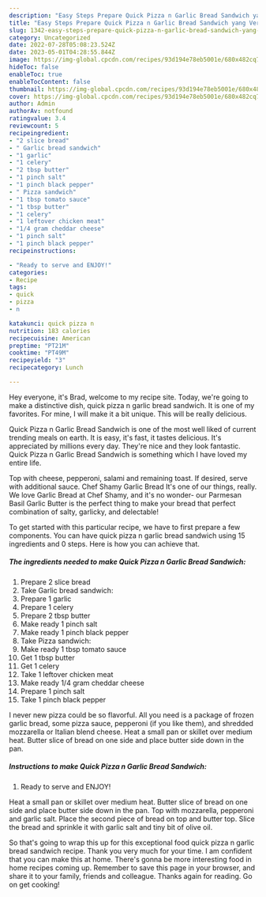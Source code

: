 ```yaml
---
description: "Easy Steps Prepare Quick Pizza n Garlic Bread Sandwich yang Very Delicious"
title: "Easy Steps Prepare Quick Pizza n Garlic Bread Sandwich yang Very Delicious"
slug: 1342-easy-steps-prepare-quick-pizza-n-garlic-bread-sandwich-yang-very-delicious
category: Uncategorized
date: 2022-07-28T05:08:23.524Z
date: 2023-05-01T04:28:55.844Z
image: https://img-global.cpcdn.com/recipes/93d194e78eb5001e/680x482cq70/quick-pizza-n-garlic-bread-sandwich-recipe-main-photo.jpg
hideToc: false
enableToc: true
enableTocContent: false
thumbnail: https://img-global.cpcdn.com/recipes/93d194e78eb5001e/680x482cq70/quick-pizza-n-garlic-bread-sandwich-recipe-main-photo.jpg
cover: https://img-global.cpcdn.com/recipes/93d194e78eb5001e/680x482cq70/quick-pizza-n-garlic-bread-sandwich-recipe-main-photo.jpg
author: Admin
authorAv: notfound
ratingvalue: 3.4
reviewcount: 5
recipeingredient:
- "2 slice bread"
- " Garlic bread sandwich"
- "1 garlic"
- "1 celery"
- "2 tbsp butter"
- "1 pinch salt"
- "1 pinch black pepper"
- " Pizza sandwich"
- "1 tbsp tomato sauce"
- "1 tbsp butter"
- "1 celery"
- "1 leftover chicken meat"
- "1/4 gram cheddar cheese"
- "1 pinch salt"
- "1 pinch black pepper"
recipeinstructions:

- "Ready to serve and ENJOY!"
categories:
- Recipe
tags:
- quick
- pizza
- n

katakunci: quick pizza n 
nutrition: 183 calories
recipecuisine: American
preptime: "PT21M"
cooktime: "PT49M"
recipeyield: "3"
recipecategory: Lunch

---
```



Hey everyone, it's Brad, welcome to my recipe site. Today, we're going to make a distinctive dish, quick pizza n garlic bread sandwich. It is one of my favorites. For mine, I will make it a bit unique. This will be really delicious.

Quick Pizza n Garlic Bread Sandwich is one of the most well liked of current trending meals on earth. It is easy, it's fast, it tastes delicious. It's appreciated by millions every day. They're nice and they look fantastic. Quick Pizza n Garlic Bread Sandwich is something which I have loved my entire life.

Top with cheese, pepperoni, salami and remaining toast. If desired, serve with additional sauce. Chef Shamy Garlic Bread It&#39;s one of our things, really. We love Garlic Bread at Chef Shamy, and it&#39;s no wonder- our Parmesan Basil Garlic Butter is the perfect thing to make your bread that perfect combination of salty, garlicky, and delectable!


To get started with this particular recipe, we have to first prepare a few components. You can have quick pizza n garlic bread sandwich using 15 ingredients and 0 steps. Here is how you can achieve that.

<!--inarticleads1-->

##### The ingredients needed to make Quick Pizza n Garlic Bread Sandwich:

1. Prepare 2 slice bread
1. Take  Garlic bread sandwich:
1. Prepare 1 garlic
1. Prepare 1 celery
1. Prepare 2 tbsp butter
1. Make ready 1 pinch salt
1. Make ready 1 pinch black pepper
1. Take  Pizza sandwich:
1. Make ready 1 tbsp tomato sauce
1. Get 1 tbsp butter
1. Get 1 celery
1. Take 1 leftover chicken meat
1. Make ready 1/4 gram cheddar cheese
1. Prepare 1 pinch salt
1. Take 1 pinch black pepper


I never new pizza could be so flavorful. All you need is a package of frozen garlic bread, some pizza sauce, pepperoni (if you like them), and shredded mozzarella or Italian blend cheese. Heat a small pan or skillet over medium heat. Butter slice of bread on one side and place butter side down in the pan. 

<!--inarticleads2-->

##### Instructions to make Quick Pizza n Garlic Bread Sandwich:


1. Ready to serve and ENJOY!

Heat a small pan or skillet over medium heat. Butter slice of bread on one side and place butter side down in the pan. Top with mozzarella, pepperoni and garlic salt. Place the second piece of bread on top and butter top. Slice the bread and sprinkle it with garlic salt and tiny bit of olive oil. 

So that's going to wrap this up for this exceptional food quick pizza n garlic bread sandwich recipe. Thank you very much for your time. I am confident that you can make this at home. There's gonna be more interesting food in home recipes coming up. Remember to save this page in your browser, and share it to your family, friends and colleague. Thanks again for reading. Go on get cooking!
